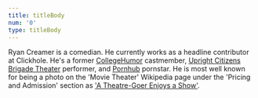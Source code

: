 ```yaml
---
title: titleBody
num: '0'
type: titleBody
---
```

Ryan Creamer is a comedian. He currently works as a headline contributor at Clickhole. He's a former [CollegeHumor](http://www.collegehumor.com/user/6926917) castmember, [Upright Citizens Brigade Theater](http://ucbcomedy.com/user/39457) performer, and [Pornhub](https://www.pornhub.com/video/search?search=ryan+creamer) pornstar. He is most well known for being a photo on the 'Movie Theater'  Wikipedia page under the 'Pricing and Admission' section as ['A Theatre-Goer Enjoys a Show'](https://en.wikipedia.org/wiki/Movie_theater#Pricing_and_admission).
